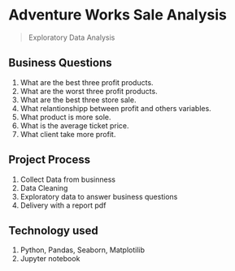 # Adventure Works Sale Analysis

> Exploratory Data Analysis

## Business Questions

1. What are the best three profit products.
2. What are the worst three profit products.
3. What are the best three store sale.
4. What relantionshipp between profit and others variables.
5. What product is more sole.
6. What is the average ticket price.
7. What client take more profit.

## Project Process

1. Collect Data from businness
2. Data Cleaning
3. Exploratory data to answer business questions
4. Delivery with a report pdf

## Technology used

1. Python, Pandas, Seaborn, Matplotilib
2. Jupyter notebook
